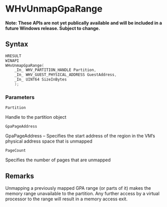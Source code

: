# WHvUnmapGpaRange
**Note: These APIs are not yet publically available and will be included in a future Windows release.  Subject to change.**

## Syntax
```C
HRESULT
WINAPI
WHvUnmapGpaRange(
    _In_ WHV_PARTITION_HANDLE Partition,
    _In_ WHV_GUEST_PHYSICAL_ADDRESS GuestAddress,
    _In_ UINT64 SizeInBytes
    );
```
### Parameters

`Partition`

Handle to the partition object

`GpaPageAddress` 

GpaPageAddress – Specifies the start address of the region in the VM’s physical address space that is unmapped

`PageCount` 

Specifies the number of pages that are unmapped
  

## Remarks

Unmapping a previously mapped GPA range (or parts of it) makes the memory range unavailable to the partition. Any further access by a virtual processor to the range will result in a memory access exit. 

